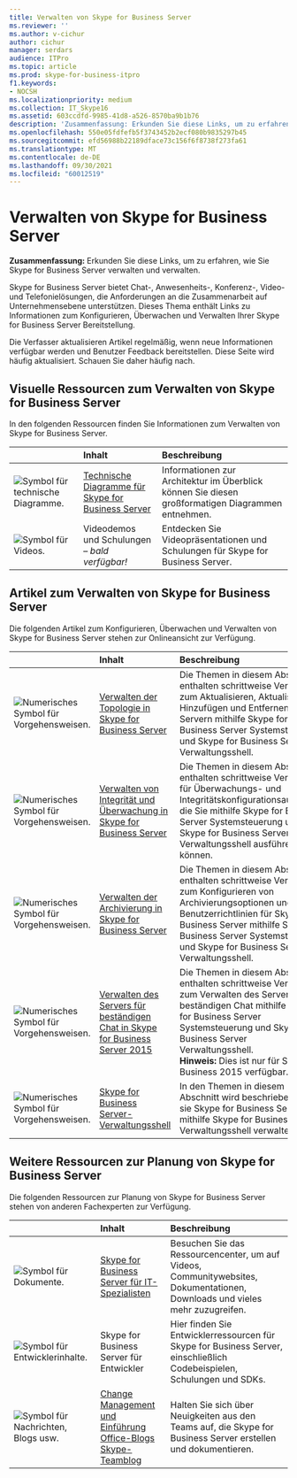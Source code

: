 ```yaml
---
title: Verwalten von Skype for Business Server
ms.reviewer: ''
ms.author: v-cichur
author: cichur
manager: serdars
audience: ITPro
ms.topic: article
ms.prod: skype-for-business-itpro
f1.keywords:
- NOCSH
ms.localizationpriority: medium
ms.collection: IT_Skype16
ms.assetid: 603ccdfd-9985-41d8-a526-8570ba9b1b76
description: 'Zusammenfassung: Erkunden Sie diese Links, um zu erfahren, wie Sie Skype for Business Server verwalten und verwalten.'
ms.openlocfilehash: 550e05fdfefb5f3743452b2ecf080b9835297b45
ms.sourcegitcommit: efd56988b22189dface73c156f6f8738f273fa61
ms.translationtype: MT
ms.contentlocale: de-DE
ms.lasthandoff: 09/30/2021
ms.locfileid: "60012519"
---
```

# <a name="manage-skype-for-business-server"></a>Verwalten von Skype for Business Server 

**Zusammenfassung:** Erkunden Sie diese Links, um zu erfahren, wie Sie Skype for Business Server verwalten und verwalten.
  
Skype for Business Server bietet Chat-, Anwesenheits-, Konferenz-, Video- und Telefonielösungen, die Anforderungen an die Zusammenarbeit auf Unternehmensebene unterstützen. Dieses Thema enthält Links zu Informationen zum Konfigurieren, Überwachen und Verwalten Ihrer Skype for Business Server Bereitstellung. 
  
Die Verfasser aktualisieren Artikel regelmäßig, wenn neue Informationen verfügbar werden und Benutzer Feedback bereitstellen. Diese Seite wird häufig aktualisiert. Schauen Sie daher häufig nach.

## <a name="visual-resources-about-how-to-manage-skype-for-business-server"></a>Visuelle Ressourcen zum Verwalten von Skype for Business Server

In den folgenden Ressourcen finden Sie Informationen zum Verwalten von Skype for Business Server.
  
|&nbsp;|Inhalt|Beschreibung|
|:-----|:-----|:-----|
|![Symbol für technische Diagramme.](../media/87de0d09-77fd-46f2-b9f6-99a7998fd332.png)|[Technische Diagramme für Skype for Business Server](../technical-diagrams.md)  |Informationen zur Architektur im Überblick können Sie diesen großformatigen Diagrammen entnehmen.   |
|![Symbol für Videos.](../media/143e0d86-1c68-482a-9bf9-93e7966acca0.png)|Videodemos und Schulungen –  *bald verfügbar!*   |Entdecken Sie Videopräsentationen und Schulungen für Skype for Business Server.   |
   
##  <a name="articles-about-managing-skype-for-business-server"></a>Artikel zum Verwalten von Skype for Business Server

Die folgenden Artikel zum Konfigurieren, Überwachen und Verwalten von Skype for Business Server stehen zur Onlineansicht zur Verfügung. 
  
|&nbsp;|Inhalt|Beschreibung|
|:-----|:-----|:-----|
|![Numerisches Symbol für Vorgehensweisen.](../media/d73b5029-a6ba-4abd-9197-d8151dabf56e.png)|[Verwalten der Topologie in Skype for Business Server](topology/topology.md)  |Die Themen in diesem Abschnitt enthalten schrittweise Verfahren zum Aktualisieren, Aktualisieren, Hinzufügen und Entfernen von Servern mithilfe Skype for Business Server Systemsteuerung und Skype for Business Server Verwaltungsshell.   |
|![Numerisches Symbol für Vorgehensweisen.](../media/d73b5029-a6ba-4abd-9197-d8151dabf56e.png)|[Verwalten von Integrität und Überwachung in Skype for Business Server](health-and-monitoring/health-and-monitoring.md)  |Die Themen in diesem Abschnitt enthalten schrittweise Verfahren für Überwachungs- und Integritätskonfigurationsaufgaben, die Sie mithilfe Skype for Business Server Systemsteuerung und Skype for Business Server Verwaltungsshell ausführen können.   |
|![Numerisches Symbol für Vorgehensweisen.](../media/d73b5029-a6ba-4abd-9197-d8151dabf56e.png)|[Verwalten der Archivierung in Skype for Business Server](archiving/archiving.md)  |Die Themen in diesem Abschnitt enthalten schrittweise Verfahren zum Konfigurieren von Archivierungsoptionen und Benutzerrichtlinien für Skype for Business Server mithilfe Skype for Business Server Systemsteuerung und Skype for Business Server Verwaltungsshell.   |
|![Numerisches Symbol für Vorgehensweisen.](../media/d73b5029-a6ba-4abd-9197-d8151dabf56e.png)|[Verwalten des Servers für beständigen Chat in Skype for Business Server 2015](persistent-chat/persistent-chat.md)  |Die Themen in diesem Abschnitt enthalten schrittweise Verfahren zum Verwalten des Servers für beständigen Chat mithilfe Skype for Business Server Systemsteuerung und Skype for Business Server Verwaltungsshell.  <br/> **Hinweis:** Dies ist nur für Skype for Business 2015 verfügbar.|
|![Numerisches Symbol für Vorgehensweisen.](../media/d73b5029-a6ba-4abd-9197-d8151dabf56e.png)|[Skype for Business Server-Verwaltungsshell](management-shell.md) <br/> |In den Themen in diesem Abschnitt wird beschrieben, wie sie Skype for Business Server mithilfe Skype for Business Server Verwaltungsshell verwalten.  <br/> |
   
## <a name="additional-resources-about-planning-for-skype-for-business-server"></a>Weitere Ressourcen zur Planung von Skype for Business Server

Die folgenden Ressourcen zur Planung von Skype for Business Server stehen von anderen Fachexperten zur Verfügung. 
  
|&nbsp;|**Inhalt**|**Beschreibung**|
|:-----|:-----|:-----|
|![Symbol für Dokumente.](../media/4eff581b-890b-46cb-8224-a4122137d27e.png)|[Skype for Business Server für IT-Spezialisten](../../Hub/index.yml)  |Besuchen Sie das Ressourcencenter, um auf Videos, Communitywebsites, Dokumentationen, Downloads und vieles mehr zuzugreifen. |
|![Symbol für Entwicklerinhalte.](../media/3626138a-2778-407e-911f-a0dcbdc36684.png)|Skype for Business Server für Entwickler   |Hier finden Sie Entwicklerressourcen für Skype for Business Server, einschließlich Codebeispielen, Schulungen und SDKs. |
|![Symbol für Nachrichten, Blogs usw.](../media/ac692cb8-7db8-4810-b53f-1bc88b1e4cac.png)|[Change Management und Einführung](https://go.microsoft.com/fwlink/p/?LinkId=532796) <br/> [Office-Blogs](https://go.microsoft.com/fwlink/p/?LinkId=528899) <br/> [Skype-Teamblog](https://go.microsoft.com/fwlink/p/?LinkId=532818)  |Halten Sie sich über Neuigkeiten aus den Teams auf, die Skype for Business Server erstellen und dokumentieren.  |

